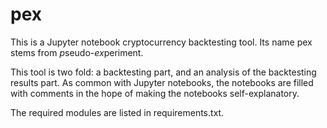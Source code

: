 # pex

This is a Jupyter notebook cryptocurrency backtesting tool. Its name pex stems from *p*seudo-*ex*periment.

This tool is two fold: a backtesting part, and an analysis of the backtesting results part. As common with Jupyter notebooks,
the notebooks are filled with comments in the hope of making the notebooks self-explanatory.

The required modules are listed in requirements.txt.

